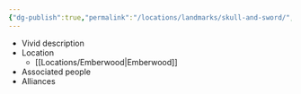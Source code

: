 ```yaml
---
{"dg-publish":true,"permalink":"/locations/landmarks/skull-and-sword/","tags":["Landmark"],"noteIcon":""}
---
```


- Vivid description
- Location
	- [[Locations/Emberwood\|Emberwood]]
- Associated people
- Alliances